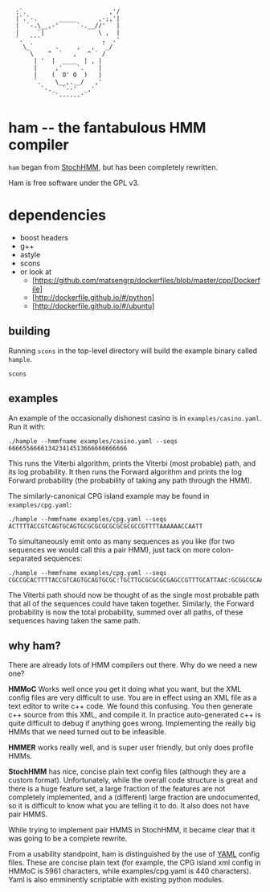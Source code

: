       ;`.                       ,'/
      |`.`-.      _____      ,-;,'|
      |  `-.\__,-'     `-.__//'   |
      |     `|               \ ,  |
      `.  ```                 ,  .'
        \_`      .     ,   ,  `_/
          \    ^  `   ,   ^ ` /
           | '  |  ____  | , |
           |     ,'    `.    |
           |    (  O' O  )   |
           `.    \__,.__/   ,'
             `-._  `--'  _,'
                 `------'

# ham -- the fantabulous HMM compiler

`ham` began from [StochHMM](https://github.com/KorfLab/StochHMM), but has been completely rewritten.

Ham is free software under the GPL v3.

# dependencies

  - boost headers
  - g++
  - astyle
  - scons
  - or look at
    - [https://github.com/matsengrp/dockerfiles/blob/master/cpp/Dockerfile]
    - [http://dockerfile.github.io/#/python]
    - [http://dockerfile.github.io/#/ubuntu]

## building

Running `scons` in the top-level directory will build the example binary called `hample`.

    scons

## examples

An example of the occasionally dishonest casino is in `examples/casino.yaml`. Run it with:

    ./hample --hmmfname examples/casino.yaml --seqs 666655666613423414513666666666666

This runs the Viterbi algorithm, prints the Viterbi (most probable) path, and its log probability.
It then runs the Forward algorithm and prints the log Forward probability (the probability of taking any path through the HMM).

The similarly-canonical CPG island example may be found in `examples/cpg.yaml`:

    ./hample --hmmfname examples/cpg.yaml --seqs ACTTTTACCGTCAGTGCAGTGCGCGCGCGCGCGCGCCGTTTTAAAAAACCAATT

To simultaneously emit onto as many sequences as you like (for two sequences we would call this a pair HMM),
just tack on more colon-separated sequences:

    ./hample --hmmfname examples/cpg.yaml --seqs CGCCGCACTTTTACCGTCAGTGCAGTGCGC:TGCTTGCGCGCGCGAGCCGTTTGCATTAAC:GCGGCGCAAAAAACCGTCAGTGCAGTGCTT

The Viterbi path should now be thought of as the single most probable path that all of the sequences could
have taken together. Similarly, the Forward probability is now the total probability, summed over all paths,
of these sequences having taken the same path.

## why ham?

There are already lots of HMM compilers out there. Why do we need a new one?

**HMMoC** Works well once you get it doing what you want, but the XML config files are very difficult
to use. You are in effect using an XML file as a text editor to write c++ code. We found this confusing.
You then generate c++ source from this XML, and compile it. In practice auto-generated
c++ is quite difficult to debug if anything goes wrong. Implementing the really big
HMMs that we need turned out to be infeasible.

**HMMER** works really well, and is super user friendly, but only does profile HMMs.

**StochHMM** has nice, concise plain text config files (although they are a custom format). Unfortunately,
while the overall code structure is great and there is a huge feature set, a large fraction of the features
are not completely implemented, and a (different) large fraction are undocumented, so it is
difficult to know what you are telling it to do. It also does not have pair HMMS.

While trying to implement pair HMMS in StochHMM, it became clear that it was going to be a complete rewrite.

From a usability standpoint, ham is distinguished by the use of [YAML](http://yaml.org) config files. These are concise
plain text (for example, the CPG island xml config in HMMoC is 5961 characters, while examples/cpg.yaml
is 440 characters). Yaml is also emminently scriptable with existing python modules.

